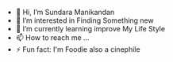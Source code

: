 - 👋 Hi, I’m Sundara Manikandan
- 👀 I’m interested in Finding Something new
- 🌱 I’m currently learning improve My Life Style
- 📫 How to reach me ...
- ⚡ Fun fact: I'm Foodie also a cinephile


